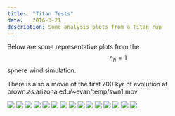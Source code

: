 ```yaml
---
title:  "Titan Tests"
date:   2016-3-21
description: Some analysis plots from a Titan run 
---
```


Below are some representative plots from the $$n_h = 1$$ 
sphere wind simulation.

There is also a movie of the first 700 kyr of evolution at
brown.as.arizona.edu/~evan/temp/swn1.mov

<img src="{{ site.url }}assets/images/swn1_100.png">
<img src="{{ site.url }}assets/images/swn1_400.png">
<img src="{{ site.url }}assets/images/swn1_700.png">
<img src="{{ site.url }}assets/images/swn1_1600.png">

<img src="{{ site.url }}assets/images/swn1_nT_100.png">
<img src="{{ site.url }}assets/images/swn1_nT_400.png">
<img src="{{ site.url }}assets/images/swn1_nT_700.png">
<img src="{{ site.url }}assets/images/swn1_nT_1600.png">

<img src="{{ site.url }}assets/images/swn1_nvT_100.png">
<img src="{{ site.url }}assets/images/swn1_nvT_400.png">
<img src="{{ site.url }}assets/images/swn1_nvT_1600.png">

<img src="{{ site.url }}assets/images/swn1_nv_100.png">
<img src="{{ site.url }}assets/images/swn1_nv_400.png">
<img src="{{ site.url }}assets/images/swn1_nv_700.png">
<img src="{{ site.url }}assets/images/swn1_nv_1600.png">

